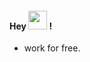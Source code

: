 
#### Hey <img src="https://media.giphy.com/media/hvRJCLFzcasrR4ia7z/giphy.gif" width="30"> !
- work for free.
<!--COMMENT START_SECTION:waka-->


<!--COMMENT END_SECTION:waka-->
